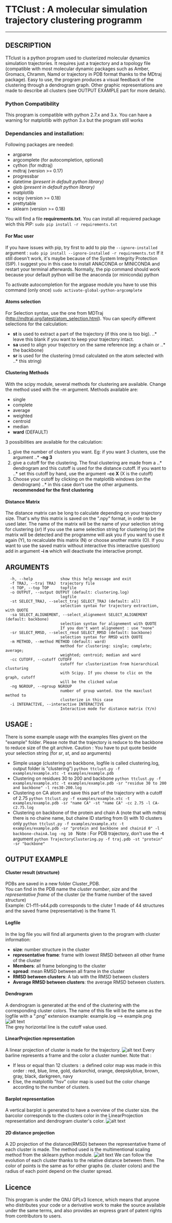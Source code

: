 # TTClust : A molecular simulation trajectory clustering programm
---
## DESCRIPTION
TTclust is a python program used to clusterized molecular dynamics simulation trajectories. It requires just a trajectory and a topology file (compatible with most molecular dynamic packages such as Amber, Gromacs, Chramm, Namd or trajectory in PDB format thanks to the MDtraj package).
Easy to use, the program produces a visual feedback of the clustering through a dendrogram graph. Other graphic representations are made to describe all clusters (see OUTPUT EXAMPLE part for more details).

### Python Compatibility 
This program is compatible with python 2.7.x and 3.x.
You can have a warning for matplotlib with python 3.x but the program still works

### Dependancies and installation: 
Following packages are needed: 
  - argparse
  - argcomplete (for autocompletion, optional)
  - cython (for mdtraj)
  - mdtraj (version >= 0.17)
  - progressbar
  - datetime *(present in default python library)*
  - glob *(present in default python library)*
  - matplotlib
  - scipy (version >= 0.18)
  - prettytable
  - sklearn (version >= 0.18)
  
You will find a file **requirements.txt**. You can install all requiered 
package wich this PIP:  `sudo pip install -r requirements.txt`

#### For Mac user
If you have issues with pip, try first to add to pip the `--ignore-installed` argument : `sudo pip install --ignore-installed -r requirements.txt`
If it still doesn't work, it's maybe because of the System Integrity Protection (SIP).
I suggest you in this case to install ANACONDA or MINICONDA and restart your terminal afterwards. 
Normally, the pip command should work because your default python will be the anaconda (or miniconda) python

To activate autocompletion for the argpase module you have to use this command 
(only once) `sudo activate-global-python-argcomplete`

#### Atoms selection
For Selection syntax, use the one from MDTraj (http://mdtraj.org/latest/atom_selection.html).
You can specify different selections for the calculation: 
 - **st** is used to extract a part of the trajectory (if this one is too big).
 ..* leave this blank if you want to keep your trajectory intact.
 - **sa** used to align your trajectory on the same reference (eg: a chain or 
 ..* the backbone) 
 - **sr** is used for the clustering (rmsd calculated on the atom selected with 
 ..* this string)

#### Clustering Methods
With the scipy module, several methods for clustering are available. Change the 
method used with the *-m* argument. Methods available are: 
 - single
 - complete
 - average
 - weighted
 - centroid
 - median
 - **ward** (DEFAULT)

3 possibilities  are available for the calculation: 

1. give the number of clusters you want. Eg: if you want 3 clusters, use the argument
..* **-ng 3**
2. give a cutoff for the clustering. The final clustering are made from a
..* dendrogram and this cutoff is used for the distance cutoff. If you want to
..* set this cutoff by hand, use the argument **-cc X** (X is the cutoff)
3. Choose your cutoff by clicking on the matplotlib windows (on the dendrogram)
..* in this case don't use the other arguments. **recommended for the first 
 clustering**

#### Distance Matrix
The distance matrix can be long to calculate depending on your trajectory size.
That's why this matrix is saved on the ".npy" format, in order to be used later.
The name of the matrix will be the name of your selection string for clustering (*sr*)
If you use the same selection string for clustering (*sr*) the matrix will be detected
and the programme will ask you if you want to use it again (Y), to recalculate this
matrix (N) or choose another matrix (O). If you want to use the saved matrix without
interactive this interactive question) add in argument **-i n** which will deactivate
the interactive prompt.



## ARGUMENTS 
```text
  -h, --help            show this help message and exit
  -f TRAJ, --traj TRAJ  trajectory file
  -t TOP, --top TOP     topfile
  -o OUTPUT, --output OUTPUT (default: clustering.log)
                        logfile 
  -st SELECT_TRAJ, --select_traj SELECT_TRAJ (default: all)
                        selection syntax for trajectory extraction, with QUOTE 
  -sa SELECT_ALIGNEMENT, --select_alignement SELECT_ALIGNEMENT (default: backbone)
                        selection syntax for alignement with QUOTE
						If you don't want alignement : use "none"
  -sr SELECT_RMSD, --select_rmsd SELECT_RMSD (default: backbone)
                        selection syntax for RMSD with QUOTE 
  -m METHOD, --method METHOD (default: ward)
                        method for clustering: single; complete; average;
                        weighted; centroid; median and ward
  -cc CUTOFF, --cutoff CUTOFF
                        cutoff for clusterization from hierarchical clusturing
                        with Scipy. If you choose to clic on the graph, cutoff
                        will be the clicked value 
  -ng NGROUP, --ngroup NGROUP
                        number of group wanted. Use the maxclust method to
                        clusterize in this case
  -i INTERACTIVE, --interactive INTERACTIVE
                        Interactive mode for distance matrix (Y/n)
```
    
## USAGE : 
There is some example usage with the examples files givent on the "example" folder. 
Please note that the trajectory is reduce to the backbone to reduce size of the git archive.
Caution : You have to put quote beside your selection string (for *sr*, *st*, and *sa* arguments) 
 - Simple usage (clustering on backbone, logfile is called clustering.log, output folder is "clustering")
 ```python ttclust.py -f examples/example.xtc -t examples/example.pdb```
 - Clustering on residues 30 to 200 and backbone
 ```python ttclust.py -f examples/example.xtc -t examples/example.pdb -sr "residue 30 to 200 and backbone" -l res30-200.log```
 - Clustering on CA atom and save this part of the trajectory with a cutoff of 2.75
 ```python ttclust.py -f examples/example.xtc -t examples/example.pdb -sr "name CA" -st "name CA" -cc 2.75 -l CA-c2.75.log```
 - Clustering on backbone of the protein and chain A (note that with mdtraj there is no chaine name, but chaine ID starting from 0) with 10 clusters only
 ```python ttclust.py -f examples/example.xtc -t examples/example.pdb -sr "protein and backbone and chainid 0" -l backbone-chainA.log -ng 10 ```
Note :
For PDB trajectory, don't use the **-t** argument
```python TrajectoryClustering.py -f traj.pdb -st "protein" -sr "backbone"```


## OUTPUT EXAMPLE
#### Cluster result (structure)
PDBs are saved in a new folder Cluster_PDB.  
You can find in the PDB name the *cluster number*, *size* and the *representative frame*
of the cluster (*ie* the frame number of the saved structure)  
Example: C1-f11-s44.pdb corresponds to the cluter 1 made of 44 structures and the
saved frame (representative) is the frame 11.

#### Logfile
In the log file you will find all arguments given to the program with
cluster information:
 - **size**: number structure in the cluster
 - **representative frame**: frame with lowest RMSD between all other frame of the cluster
 - **Members**: all frame belonging to the cluster
 - **spread**: mean RMSD between all frame in the cluster
 - **RMSD between clusters**: A tab with the RMSD between clusters
 - **Average RMSD between clusters**: the average RMSD between clusters.

#### Dendrogram
A dendrogram is generated at the end of the clustering with the corresponding cluster colors.
The name of this file will be the same as the logfile with a ".png" extension 
example: example.log --> example.png
![alt text](https://github.com/tubiana/TrajectoryClustering/blob/master/examples/backbone/backbone-den.png "Dendrogram example")  
The grey horizontal line is the cutoff value used.


#### LinearProjection representation
A linear projection of cluster is made for the trajectory.
![alt text](https://github.com/tubiana/TrajectoryClustering/blob/master/examples/backbone/backbone-linear.png "linear-proj example")
Every barline represents a frame and the color a cluster number.
Note that : 
 - If less or equal than 12 clusters : a defined color map was made in this order :
   red, blue, lime, gold, darkorchid, orange, deepskyblue, brown, gray, black, darkgreen, navy
 - Else, the matplotlib "hsv" color map is used but the color change according to
   the number of clusters.

#### Barplot representation
A vertical barplot is generated to have a overview of the cluster size. the barcolor corresponds to the clusters color in the LinearProjection representation and dendrogram cluster's color.
![alt text](https://github.com/tubiana/TrajectoryClustering/blob/master/examples/backbone/backbone-hist.png "histogram example")

#### 2D distance projection
A 2D projection of the distance(RMSD) between the representative frame of each cluster is made. The method used is the multimentional scaling method from the skilearn python module.
![alt text](https://github.com/tubiana/TrajectoryClustering/blob/master/examples/backbone/backbone-dist.png "2D Distance example")
We can follow the evolution of each cluster thanks to the relative distance between them. The color of points is the same as for other graphs (ie. cluster colors) and the radius of each point depend on the cluster spread.

## Licence
This program is under the GNU GPLv3 licence, which means that anyone who 
distributes your code or a derivative work to make the source available under 
the same terms, and also provides an express grant of patent rights from 
contributors to users.
